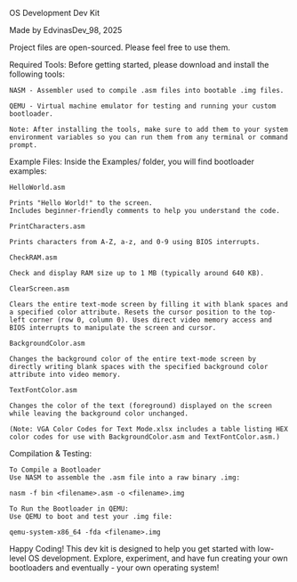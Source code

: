 OS Development Dev Kit

Made by EdvinasDev_98, 2025

Project files are open-sourced. Please feel free to use them.

Required Tools:
    Before getting started, please download and install the following tools:

    NASM - Assembler used to compile .asm files into bootable .img files.

    QEMU - Virtual machine emulator for testing and running your custom bootloader.

    Note: After installing the tools, make sure to add them to your system environment variables so you can run them from any terminal or command prompt.

Example Files:
    Inside the Examples/ folder, you will find bootloader examples:

    HelloWorld.asm
    
    Prints "Hello World!" to the screen.
    Includes beginner-friendly comments to help you understand the code.

    PrintCharacters.asm
    
    Prints characters from A-Z, a-z, and 0-9 using BIOS interrupts.

    CheckRAM.asm
    
    Check and display RAM size up to 1 MB (typically around 640 KB).

    ClearScreen.asm

    Clears the entire text-mode screen by filling it with blank spaces and a specified color attribute. Resets the cursor position to the top-left corner (row 0, column 0). Uses direct video memory access and BIOS interrupts to manipulate the screen and cursor.

    BackgroundColor.asm

    Changes the background color of the entire text-mode screen by directly writing blank spaces with the specified background color attribute into video memory.

    TextFontColor.asm

    Changes the color of the text (foreground) displayed on the screen while leaving the background color unchanged.

    (Note: VGA Color Codes for Text Mode.xlsx includes a table listing HEX color codes for use with BackgroundColor.asm and TextFontColor.asm.)

Compilation & Testing:

    To Compile a Bootloader
    Use NASM to assemble the .asm file into a raw binary .img:
    
    nasm -f bin <filename>.asm -o <filename>.img

    To Run the Bootloader in QEMU:
    Use QEMU to boot and test your .img file:
    
    qemu-system-x86_64 -fda <filename>.img

Happy Coding!
This dev kit is designed to help you get started with low-level OS development. Explore, experiment, and have fun creating your own bootloaders and eventually - your own operating system!





